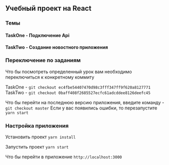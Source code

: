 ## Учебный проект на React

### Темы
#### TaskOne - Подключение Api
#### TaskTwo - Создание новостного приложения

### Переключение по заданиям
Что бы посмотреть определенный урок вам необходимо переключиться к конкретному коммиту

TaskOne - `git checkout ec4fbe54407470d98c3fff347ff9f620a8127771`  
TaskTwo - `git checkout 0baff408f2685527ecfc61adcddee8126deefc45`

Что бы перейти на последнюю версию приложения, введите команду - `git checkout master`
Если у вас появились ошибки, то перезапустите `yarn start`

### Настройка приложения
Установить проект
`yarn install`

Запустить проект
`yarn start`

Что бы перейти в приложение
`http://localhost:3000`